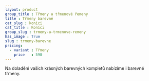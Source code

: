 ```yaml
---
layout: product
group_title : Třmeny a třmenové řemeny
title : Třmeny barevné
cat_slug : konici
cat_title : Koníci
group_slug : trmeny-a-trmenove-remeny
has_image : True
slug : trmeny-barevne
pricing:
  - variant : Třmeny
    price   : 590
---
```


Na doladění vašich krásných barevných kompletů nabízíme i barevné třmeny.

